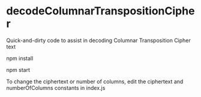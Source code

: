# decodeColumnarTranspositionCipher
Quick-and-dirty code to assist in decoding Columnar Transposition Cipher text

npm install

npm start

To change the ciphertext or number of columns, edit the ciphertext and numberOfColumns constants in index.js
